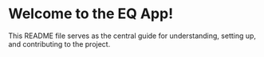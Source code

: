 # Welcome to the EQ App!

 This README file serves as the central guide for understanding, setting up, and contributing to the project.